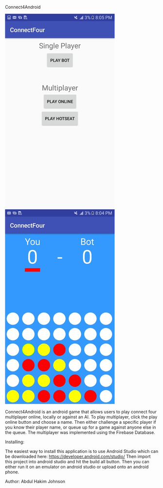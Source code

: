 Connect4Android

![](/screenshot_menu.jpg?raw=true) ![](/screenshot_board.jpg?raw=true) 

Connect4Android is an android game that allows users to play connect four multiplayer online, locally or against an AI.
To play multiplayer, click the play online button and choose a name. Then either challenge a specific player if you know their player name, or queue up for a game against anyone else in the queue.
The multiplayer was implemented using the Firebase Database.

Installing:

The easiest way to install this application is to use Android Studio which can be downloaded here: https://developer.android.com/studio/
Then import this project into android studio and hit the build all button. Then you can either run it on an emulator on android studio or upload onto an android phone.

Author: Abdul Hakim Johnson
